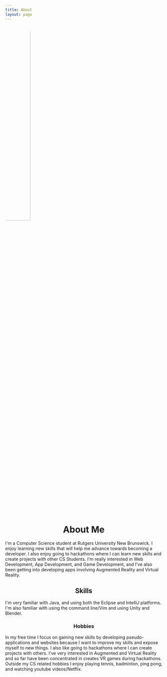 ```yaml
---
title: About
layout: page
---
```

<img style=" border-radius: 100%; width: 40%; " alt="Eric Deleon" src="{{ site.url }}/{{ site.picture }}">

<center><h1>About Me</h1></center>
<p>	I'm a Computer Science student at Rutgers University New Brunswick. I enjoy learning new skills that will help me advance towards becoming a developer. I also enjoy going to hackathons where I can learn new skills and create projects with other CS Students. I'm really interested in Web Development, App Development, and Game Development, and I've also been getting into developing apps involving Augmented Reality and Virtual Reality.</p>

<center><h2>Skills</h2></center>
<p>	I'm very familiar with Java, and using both the Eclipse and IntelliJ platforms. I'm also familiar with using the command line/Vim and using Unity and Blender.</p>

<center><h3>Hobbies</h3></center>
<p>	In my free time I focus on gaining new skills by developing pseudo-applications and websites because I want to improve my skills and expose myself to new things. I also like going to hackathons where I can create projects with others. I've very interested in Augmented and Virtual Reality and so far have been concentrated in creates VR games during hackathons. Outside my CS related hobbies I enjoy playing tennis, badminton, ping pong, and watching youtube videos/Netflix.</p>
